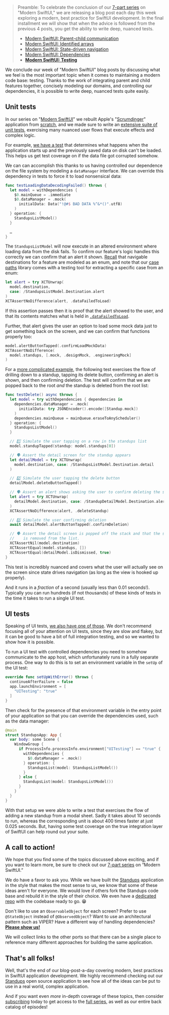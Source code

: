 > Preamble: To celebrate the conclusion of our [7-part series](/collections/swiftui/modern-swiftui)
> on "Modern SwiftUI," we are releasing a blog post each day this week exploring a modern, best
> practice for SwiftUI development. In the final installment we will show that when the advice
> is followed from the previous 4 posts, you get the ability to write deep, nuanced tests.
> 
>   * [Modern SwiftUI: Parent-child communication](/blog/posts/94-modern-swiftui-parent-child-communication)
>   * [Modern SwiftUI: Identified arrays](/blog/posts/95-modern-swiftui-identified-arrays)
>   * [Modern SwiftUI: State-driven navigation](/blog/posts/96-modern-swiftui-state-driven-navigation)
>   * [Modern SwiftUI: Dependencies](/blog/posts/97-modern-swiftui-dependencies)
>   * **[Modern SwiftUI: Testing](/blog/posts/98-modern-swiftui-testing)**

We conclude our week of "Modern SwiftUI" blog posts by discussing what we feel is the most
important topic when it comes to maintaining a modern code base: testing. Thanks to the
work of integrating parent and child features together, concisely modeling our domains, and
controlling our dependencies, it is possible to write deep, nuanced tests quite easily.

## Unit tests

In our series on "[Modern SwiftUI](/collections/swiftui/modern-swiftui)" we
rebuilt Apple's "[Scrumdinger][scrumdinger]" application from [scratch][standups-gh],
and we made sure to write an [extensive suite of unit tests][standups-test-suite],
exercising many nuanced user flows that execute effects and complex logic.

For example, [we have a test][bad-data-test] that determines what happens when the
application starts up and the previously saved data on disk can't be loaded. This helps
us get test coverage on if the data file got corrupted somehow.

We can can accomplish this thanks to us having controlled our dependence on the file system
by modeling a `dataManager` interface. We can override this dependency in tests to force
it to load nonsensical data:

```swift
func testLoadingDataDecodingFailed() throws {
  let model = withDependencies {
    $0.mainQueue = .immediate
    $0.dataManager = .mock(
      initialData: Data("!@#$ BAD DATA %^&*()".utf8)
    )
  } operation: {
    StandupsListModel()
  }

  …
}
```

The `StandupsListModel` will now execute in an altered environment where loading data
from the disk fails. To confirm our feature's logic handles this correctly we can confirm
that an alert it shown.
[Recall](/blog/posts/96-modern-swiftui-state-driven-navigation#enum-destination) that
navigable destinations for a feature are modeled as an enum, and note that our
[case paths][case-paths-gh] library comes with a testing tool for extracting a specific case
from an enum:

```swift
let alert = try XCTUnwrap(
  model.destination,
  case: /StandupsListModel.Destination.alert
)
XCTAssertNoDifference(alert, .dataFailedToLoad)
```

If this assertion passes then it is proof that the alert showed to the user, and that its
contents matches what is held in [`.dataFailedToLoad`][datafailedtoload-source].

Further, that alert gives the user an option to load some mock data just to get something
back on the screen, and we can confirm that functions properly too:

```swift
model.alertButtonTapped(.confirmLoadMockData)
XCTAssertNoDifference(
  model.standups, [.mock, .designMock, .engineeringMock]
)
```

For a [more complicated example][testdelete-source], the following test exercises the flow
of drilling down to a standup, tapping its delete button, confirming an alert is shown, and
then confirming deletion. The test will confirm that we are popped back to the root _and_
the standup is deleted from the root list:

```swift
func testDelete() async throws {
  let model = try withDependencies { dependencies in
    dependencies.dataManager = .mock(
      initialData: try JSONEncoder().encode([Standup.mock])
    )
    dependencies.mainQueue = mainQueue.eraseToAnyScheduler()
  } operation: {
    StandupsListModel()
  }

  // 1️⃣ Simulate the user tapping on a row in the standups list
  model.standupTapped(standup: model.standups[0])

  // 🗣️ Assert the detail screen for the standup appears
  let detailModel = try XCTUnwrap(
    model.destination, case: /StandupsListModel.Destination.detail
  )

  // 2️⃣ Simulate the user tapping the delete button
  detailModel.deleteButtonTapped()

  // 🗣️ Assert an alert shows asking the user to confirm deleting the standup
  let alert = try XCTUnwrap(
    detailModel.destination, case: /StandupDetailModel.Destination.alert
  )
  XCTAssertNoDifference(alert, .deleteStandup)

  // 3️⃣ Simulate the user confirming deletion
  await detailModel.alertButtonTapped(.confirmDeletion)

  // 🗣️ Assert the detail screen is popped off the stack and that the standup
  //    is removed from the list.
  XCTAssertNil(model.destination)
  XCTAssertEqual(model.standups, [])
  XCTAssertEqual(detailModel.isDismissed, true)
}
```

This test is incredibly nuanced and covers what the user will actually see on the screen
since state drives navigation (as long as the view is hooked up properly).

And it runs in a _fraction_ of a second (usually less than 0.01 seconds!). Typically
you can run hundreds (if not thousands) of these kinds of tests in the time it takes to run
a single UI test.

## UI tests

Speaking of UI tests, [we also have one of those][standup-list-ui-test]. We don't recommend
focusing all of your attention on UI tests, since they are slow and flakey, but it can be
good to have a bit of full integration testing, and so we wanted to show how it is
possible.

To run a UI test with controlled dependencies you need to somehow communicate to the app
host, which unfortunately runs in a fully separate process. One way to do this is to set an
environment variable in the `setUp` of the UI test:

```swift
override func setUpWithError() throws {
  continueAfterFailure = false
  app.launchEnvironment = [
    "UITesting": "true"
  ]
}
```

Then check for the presence of that environment variable in the entry point of your
application so that you can override the dependencies used, such as the data manager:

```swift
@main
struct StandupsApp: App {
  var body: some Scene {
    WindowGroup {
      if ProcessInfo.processInfo.environment["UITesting"] == "true" {
        withDependencies {
          $0.dataManager = .mock()
        } operation: {
          StandupsList(model: StandupsListModel())
        }
      } else {
        StandupsList(model: StandupsListModel())
      }
    }
  }
}
```

With that setup we were able to write a test that exercises the flow of adding a new
standup from a modal sheet. Sadly it takes about 10 seconds to run, whereas the
corresponding unit is about 400 times faster at just 0.025 seconds. But, having some test
coverage on the true integration layer of SwiftUI can help round out your suite.

## A call to action!

We hope that you find some of the topics discussed above exciting, and if you want to learn
more, be sure to check out our [7-part series][modern-swiftui-collection] on “Modern
SwiftUI.”

We do have a favor to ask you. While we have built the [Standups][standups-gh]
application in the style that makes the most sense to us, we know that some of these ideas
aren't for everyone. We would love if others fork the Standups code base
and rebuild it in the style of their choice. We even have a [dedicated repo][standups-gh]
with the codebase ready to go. 😁

Don't like to use an `ObservableObject` for each screen? Prefer to use `@StateObject`
instead of `@ObservedObject`? Want to use an architectural pattern such as VIPER? Have a
different way of handling dependencies? [**Please show
us!**][standups-gh-fork]

We will collect links to the other ports so that there can be a single place to reference
many different approaches for building the same application.

## That's all folks!

Well, that's the end of our blog-post-a-day covering modern, best practices in SwiftUI
application development. We highly recommend checking out our [Standups][standups-gh]
open source application to see how all of the ideas can be put to use in a real world,
complex application.

And if you want even _more_ in-depth coverage of these topics, then consider
[subscribing][pricing] today to get access to the [full series][modern-swiftui-collection],
as well as our entire back catalog of episodes!

[standups-gh]: https://github.com/pointfreeco/standups
[standups-gh-fork]: https://github.com/pointfreeco/standups/fork
[testdelete-source]: https://github.com/pointfreeco/swiftui-navigation/blob/1db1bcfd1e9f533a17074b7e95613d0d9a78262c/Examples/Standups/StandupsTests/StandupsListTests.swift#L106-L131
[datafailedtoload-source]: https://github.com/pointfreeco/swiftui-navigation/blob/1db1bcfd1e9f533a17074b7e95613d0d9a78262c/Examples/Standups/Standups/StandupsList.swift#L127-L143
[case-paths-gh]: http://github.com/pointfreeco/swift-case-paths
[pricing]: /pricing
[modern-swiftui-collection]: /collections/swiftui/modern-swiftui
[swiftui-collection]: /collections/swiftui
[swiftui-nav-collection]: /collections/swiftui/navigation
[scrumdinger]: https://developer.apple.com/tutorials/app-dev-training/getting-started-with-scrumdinger
[tagged-gh]: http://github.com/pointfreeco/swift-tagged
[identified-collections-gh]: http://github.com/pointfreeco/swift-identified-collections
[swiftui-nav-gh]: http://github.com/pointfreeco/swiftui-navigation
[dependencies-gh]: http://github.com/pointfreeco/swift-dependencies
[standup-detail-destination-enum]: https://github.com/pointfreeco/swiftui-navigation/blob/5e97ce756293f941c2c336693283493a965458f6/Examples/Standups/Standups/StandupDetail.swift#L24-L29
[standup-detail-destinations-view]: https://github.com/pointfreeco/swiftui-navigation/blob/5e97ce756293f941c2c336693283493a965458f6/Examples/Standups/Standups/StandupDetail.swift#L217-L255
[standup-detail-edit-button-tapped]: https://github.com/pointfreeco/swiftui-navigation/blob/5e97ce756293f941c2c336693283493a965458f6/Examples/Standups/Standups/StandupDetail.swift#L75-L81
[standup-detail-start-meeting-tapped]: https://github.com/pointfreeco/swiftui-navigation/blob/5e97ce756293f941c2c336693283493a965458f6/Examples/Standups/Standups/StandupDetail.swift#L98-L102
[standup-detail-cancel-tapped]: https://github.com/pointfreeco/swiftui-navigation/blob/5e97ce756293f941c2c336693283493a965458f6/Examples/Standups/Standups/StandupDetail.swift#L83-L85
[standup-detail-source]: https://github.com/pointfreeco/swiftui-navigation/blob/5e97ce756293f941c2c336693283493a965458f6/Examples/Standups/Standups/StandupDetail.swift#L83-L85
[standups-test-suite]: https://github.com/pointfreeco/swiftui-navigation/tree/5e97ce756293f941c2c336693283493a965458f6/Examples/Standups/StandupsTests
[bad-data-test]: https://github.com/pointfreeco/swiftui-navigation/blob/5e97ce756293f941c2c336693283493a965458f6/Examples/Standups/StandupsTests/StandupsListTests.swift#L184-L201
[standup-list-ui-test]: https://github.com/pointfreeco/swiftui-navigation/blob/5e97ce756293f941c2c336693283493a965458f6/Examples/Standups/StandupsUITests/StandupsListUITests.swift
